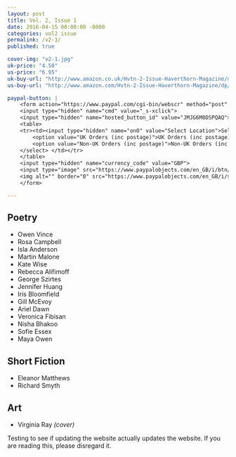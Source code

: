 ```yaml
---
layout: post
title: Vol. 2, Issue 1
date: 2016-04-15 00:00:00 -0000
categories: vol2 issue
permalink: /v2-1/
published: true

cover-img: "v2-1.jpg"
uk-price: "4.50"
us-price: "6.95"
uk-buy-url: "http://www.amazon.co.uk/Hvtn-2-Issue-Haverthorn-Magazine/dp/1532704887/ref=sr_1_2?ie=UTF8&qid=1460666601&sr=8-2&keywords=hvtn"
us-buy-url: "http://www.amazon.com/Hvtn-2-Issue-Haverthorn-Magazine/dp/1532704887/ref=sr_1_1?s=books&ie=UTF8&qid=1460552186&sr=1-1"

paypal-button: |
    <form action="https://www.paypal.com/cgi-bin/webscr" method="post" target="_top">
    <input type="hidden" name="cmd" value="_s-xclick">
    <input type="hidden" name="hosted_button_id" value="JMJG6M8DSPQAQ">
    <table>
    <tr><td><input type="hidden" name="on0" value="Select Location">Select Location</td></tr><tr><td><select name="os0">
    	<option value="UK Orders (inc postage)">UK Orders (inc postage) £6.00 GBP</option>
    	<option value="Non-UK Orders (inc postage)">Non-UK Orders (inc postage) £7.50 GBP</option>
    </select> </td></tr>
    </table>
    <input type="hidden" name="currency_code" value="GBP">
    <input type="image" src="https://www.paypalobjects.com/en_GB/i/btn/btn_buynow_SM.gif" border="0" name="submit" alt="PayPal – The safer, easier way to pay online.">
    <img alt="" border="0" src="https://www.paypalobjects.com/en_GB/i/scr/pixel.gif" width="1" height="1">
    </form>

---
```


## Poetry

- Owen Vince
- Rosa Campbell
- Isla Anderson
- Martin Malone
- Kate Wise
- Rebecca Alifimoff
- George Szirtes
- Jennifer Huang
- Iris Bloomfield
- Gill McEvoy
- Ariel Dawn
- Veronica Fibisan
- Nisha Bhakoo
- Sofie Essex
- Maya Owen

## Short Fiction

- Eleanor Matthews
- Richard Smyth

## Art

- Virginia Ray _(cover)_

Testing to see if updating the website actually updates the website. If you are reading this, please disregard it.
